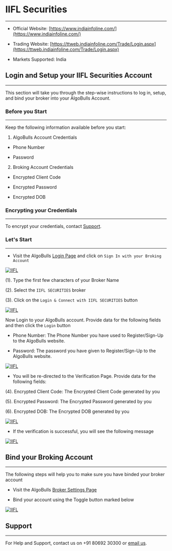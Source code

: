 # IIFL Securities
---

* Official Website: [https://www.indiainfoline.com/](https://www.indiainfoline.com/)

* Trading Website: [https://ttweb.indiainfoline.com/Trade/Login.aspx](https://ttweb.indiainfoline.com/Trade/Login.aspx)

* Markets Supported: India

## Login and Setup your IIFL Securities Account 
---
This section will take you through the step-wise instructions to log in, setup, and bind your broker into your AlgoBulls Account.

### Before you Start
---
Keep the following information available before you start:

1) AlgoBulls Account Credentials

* Phone Number

* Password

2) Broking Account Credentials

* Encrypted Client Code

* Encrypted Password

* Encrypted DOB

### Encrypting your Credentials
---
To encrypt your credentials, contact [Support](#support).

### Let's Start
---
* Visit the AlgoBulls [Login Page](https://app.algobulls.com/user/login) and click on `Sign In with your Broking Account`

[ ![IIFL](imgs/siwyba.png "Click to Enlarge or Ctrl+Click to open in a new Tab") ](imgs/siwyba.png)

(1). Type the first few characters of your Broker Name

(2). Select the `IIFL SECURITIES` broker

(3). Click on the `Login & Connect with IIFL SECURITIES` button

[ ![IIFL](imgs/iifl/iifl_1.png "Click to Enlarge or Ctrl+Click to open in a new Tab") ](imgs/iifl/iifl_1.png)

Now Login to your AlgoBulls account. Provide data for the following fields and then click the `Login` button

* Phone Number: The Phone Number you have used to Register/Sign-Up to the AlgoBulls website.

* Password: The password you have given to Register/Sign-Up to the AlgoBulls website.

[ ![IIFL](imgs/sign-in-2.png "Click to Enlarge or Ctrl+Click to open in a new Tab") ](imgs/sign-in-2.png)

* You will be re-directed to the Verification Page. Provide data for the following fields:

(4). Encrypted Client Code: The Encrypted Client Code generated by you

(5). Encrypted Password: The Encrypted Password generated by you

(6). Encrypted DOB: The Encrypted DOB generated by you

[ ![IIFL](imgs/iifl/iifl_2.png "Click to Enlarge or Ctrl+Click to open in a new Tab") ](imgs/iifl/iifl_2.png)

* If the verification is successful, you will see the following message

[ ![IIFL](imgs/success_login.png "Click to Enlarge or Ctrl+Click to open in a new Tab") ](imgs/success_login.png)

## Bind your Broking Account
---
The following steps will help you to make sure you have binded your broker account

* Visit the AlgoBulls [Broker Settings Page](https://app.algobulls.com/account/broking)

* Bind your account using the Toggle button marked below

[ ![IIFL](imgs/iifl/iifl_3.png "Click to Enlarge or Ctrl+Click to open in a new Tab") ](imgs/iifl/iifl_3.png)

## Support
---
For Help and Support, contact us on +91 80692 30300 or [email us](mailto:support@algobulls.com).
